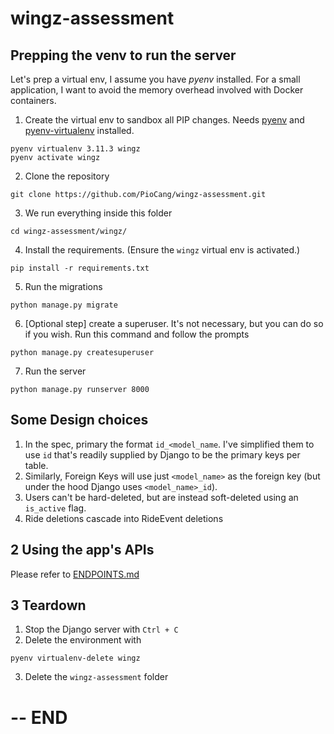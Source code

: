 # wingz-assessment
## Prepping the venv to run the server
Let's prep a virtual env, I assume you have *pyenv* installed.
For a small application, I want to avoid the memory overhead involved with Docker containers.

1. Create the virtual env to sandbox all PIP changes. Needs [pyenv](https://formulae.brew.sh/formula/pyenv) and [pyenv-virtualenv](https://formulae.brew.sh/formula/pyenv-virtualenv) installed.
```
pyenv virtualenv 3.11.3 wingz
pyenv activate wingz
```

2. Clone the repository
```
git clone https://github.com/PioCang/wingz-assessment.git
```

3. We run everything inside this folder
```
cd wingz-assessment/wingz/
```

4. Install the requirements. (Ensure the `wingz` virtual env is activated.)
```
pip install -r requirements.txt
```

5. Run the migrations
```
python manage.py migrate
```

6. [Optional step] create a superuser. It's not necessary, but you can do so if you wish. Run this command and follow the prompts
```
python manage.py createsuperuser
```

7. Run the server
```
python manage.py runserver 8000
```


## Some Design choices
1. In the spec, primary the format `id_<model_name`. I've simplified them to use `id` that's readily supplied by Django to be the primary keys per table.
2. Similarly, Foreign Keys will use just `<model_name>` as the foreign key (but under the hood Django uses `<model_name>_id`).
3. Users can't be hard-deleted, but are instead soft-deleted using an `is_active` flag.
4. Ride deletions cascade into RideEvent deletions


## 2 Using the app's APIs
Please refer to [ENDPOINTS.md](./ENDPOINTS.md)




## 3 Teardown
1. Stop the Django server with `Ctrl + C`
2. Delete the environment with
```
pyenv virtualenv-delete wingz
```
3. Delete the `wingz-assessment` folder

# -- END
